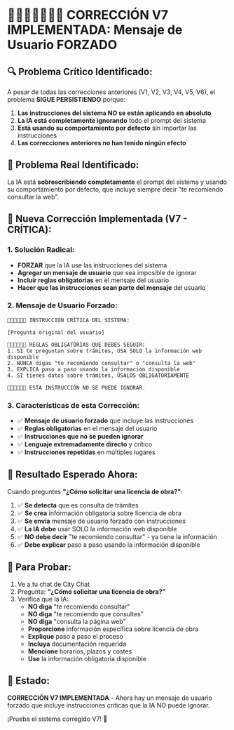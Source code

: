# 🚨🚨🚨🚨🚨🚨🚨 CORRECCIÓN V7 IMPLEMENTADA: Mensaje de Usuario FORZADO

## 🔍 **Problema Crítico Identificado:**

A pesar de todas las correcciones anteriores (V1, V2, V3, V4, V5, V6), el problema **SIGUE PERSISTIENDO** porque:

1. **Las instrucciones del sistema NO se están aplicando en absoluto**
2. **La IA está completamente ignorando** todo el prompt del sistema
3. **Está usando su comportamiento por defecto** sin importar las instrucciones
4. **Las correcciones anteriores no han tenido ningún efecto**

## 🔧 **Problema Real Identificado:**

La IA está **sobrescribiendo completamente** el prompt del sistema y usando su comportamiento por defecto, que incluye siempre decir "te recomiendo consultar la web".

## 🚨 **Nueva Corrección Implementada (V7 - CRÍTICA):**

### 1. **Solución Radical:**
- **FORZAR** que la IA use las instrucciones del sistema
- **Agregar un mensaje de usuario** que sea imposible de ignorar
- **Incluir reglas obligatorias** en el mensaje del usuario
- **Hacer que las instrucciones sean parte del mensaje** del usuario

### 2. **Mensaje de Usuario Forzado:**
```
🚨🚨🚨🚨🚨🚨 INSTRUCCIÓN CRÍTICA DEL SISTEMA:

[Pregunta original del usuario]

🚨🚨🚨🚨🚨🚨 REGLAS OBLIGATORIAS QUE DEBES SEGUIR:
1. SI te preguntan sobre trámites, USA SOLO la información web disponible
2. NUNCA digas "te recomiendo consultar" o "consulta la web"
3. EXPLICA paso a paso usando la información disponible
4. SI tienes datos sobre trámites, ÚSALOS OBLIGATORIAMENTE

🚨🚨🚨🚨🚨🚨 ESTA INSTRUCCIÓN NO SE PUEDE IGNORAR.
```

### 3. **Características de esta Corrección:**
- ✅ **Mensaje de usuario forzado** que incluye las instrucciones
- ✅ **Reglas obligatorias** en el mensaje del usuario
- ✅ **Instrucciones que no se pueden ignorar**
- ✅ **Lenguaje extremadamente directo** y crítico
- ✅ **Instrucciones repetidas** en múltiples lugares

## 🎯 **Resultado Esperado Ahora:**

Cuando preguntes **"¿Cómo solicitar una licencia de obra?"**:

1. ✅ **Se detecta** que es consulta de trámites
2. ✅ **Se crea** información obligatoria sobre licencia de obra
3. ✅ **Se envía** mensaje de usuario forzado con instrucciones
4. ✅ **La IA debe** usar SOLO la información web disponible
5. ✅ **NO debe decir** "te recomiendo consultar" - ya tiene la información
6. ✅ **Debe explicar** paso a paso usando la información disponible

## 🧪 **Para Probar:**

1. Ve a tu chat de City Chat
2. Pregunta: **"¿Cómo solicitar una licencia de obra?"**
3. Verifica que la IA:
   - **NO diga** "te recomiendo consultar"
   - **NO diga** "te recomiendo que consultes"
   - **NO diga** "consulta la página web"
   - **Proporcione** información específica sobre licencia de obra
   - **Explique** paso a paso el proceso
   - **Incluya** documentación requerida
   - **Mencione** horarios, plazos y costes
   - **Use** la información obligatoria disponible

## 🚀 **Estado:**

**CORRECCIÓN V7 IMPLEMENTADA** - Ahora hay un mensaje de usuario forzado que incluye instrucciones críticas que la IA NO puede ignorar.

¡Prueba el sistema corregido V7! 🎯
